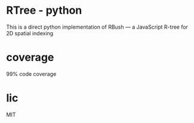 # RTree - python 
This is a direct python implementation of RBush — a JavaScript R-tree for 2D spatial indexing

# coverage
99% code coverage 

# lic
MIT